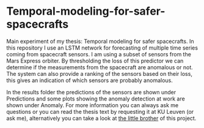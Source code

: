 # Temporal-modeling-for-safer-spacecrafts
Main experiment of my thesis: Temporal modeling for safer spacecrafts. In this repository I use an LSTM network for forecasting of multiple time series coming from spacecraft sensors. I am using a subset of sensors from the Mars Express orbiter. By thresholding the loss of this predictor we can determine if the measurements from the spacecraft are anomalous or not. The system can also provide a ranking of the sensors based on their loss, this gives an indication of which sensors are probably anomalous.

In the results folder the predictions of the sensors are shown under Predictions and some plots showing the anomaly detection at work are shown under Anomaly.
For more information you can always ask me questions or you can read the thesis text by requesting it at KU Leuven (or ask me), alternatively you can take a look at [the little brother](https://github.com/VerleysenNiels/LSTM_Periodic_Function) of this project.
